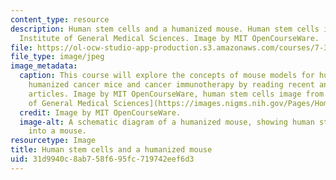 ```yaml
---
content_type: resource
description: Human stem cells and a humanized mouse. Human stem cells image from National
  Institute of General Medical Sciences. Image by MIT OpenCourseWare.
file: https://ol-ocw-studio-app-production.s3.amazonaws.com/courses/7-341-of-mice-and-men-humanized-mice-in-cancer-research-spring-2015/31d9940c8ab758f695fc719742eef6d3_7-341s15.jpg
file_type: image/jpeg
image_metadata:
  caption: This course will explore the concepts of mouse models for human cancer,
    humanized cancer mice and cancer immunotherapy by reading recent and classic research
    articles. Image by MIT OpenCourseWare, human stem cells image from [National Institute
    of General Medical Sciences](https://images.nigms.nih.gov/Pages/Home.aspx).
  credit: Image by MIT OpenCourseWare.
  image-alt: A schematic diagram of a humanized mouse, showing human stem cells transplanted
    into a mouse.
resourcetype: Image
title: Human stem cells and a humanized mouse
uid: 31d9940c-8ab7-58f6-95fc-719742eef6d3
---
```

